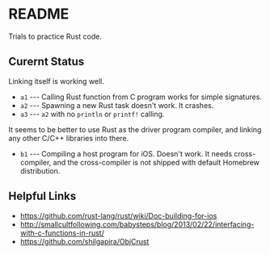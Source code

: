 README
======



Trials to practice Rust code.







Curernt Status
--------------
Linking itself is working well.

-	`a1` --- Calling Rust function from C program works for simple signatures.
-	`a2` --- Spawning a new Rust task doesn't work. It crashes.
-	`a3` --- `a2` with no `println` or `printf!` calling.

It seems to be better to use Rust as the driver program compiler, and linking
any other C/C++ libraries into there.

-	`b1` --- Compiling a host program for iOS. Doesn't work. It needs cross-compiler, and the cross-compiler is not shipped with default Homebrew distribution.




Helpful Links
-------------
-	https://github.com/rust-lang/rust/wiki/Doc-building-for-ios
-	http://smallcultfollowing.com/babysteps/blog/2013/02/22/interfacing-with-c-functions-in-rust/
-	https://github.com/shilgapira/ObjCrust
